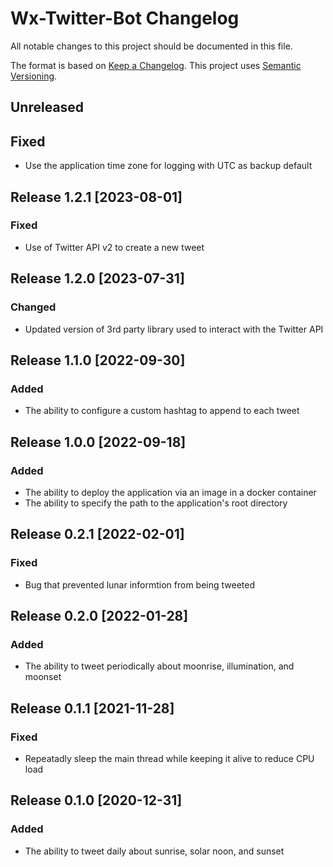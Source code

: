 # Wx-Twitter-Bot Changelog

All notable changes to this project should be documented in this file.

The format is based on [Keep a Changelog](https://keepachangelog.com/en/1.0.0/).
This project uses [Semantic Versioning](https://semver.org/spec/v2.0.0.html).

## Unreleased
## Fixed
- Use the application time zone for logging with UTC as backup default

## Release 1.2.1 [2023-08-01]
### Fixed
- Use of Twitter API v2 to create a new tweet

## Release 1.2.0 [2023-07-31]
### Changed
- Updated version of 3rd party library used to interact with the Twitter API

## Release 1.1.0 [2022-09-30]
### Added
- The ability to configure a custom hashtag to append to each tweet

## Release 1.0.0 [2022-09-18]
### Added
- The ability to deploy the application via an image in a docker container
- The ability to specify the path to the application's root directory

## Release 0.2.1 [2022-02-01]
### Fixed
- Bug that prevented lunar informtion from being tweeted

## Release 0.2.0 [2022-01-28]
### Added
- The ability to tweet periodically about moonrise, illumination, and moonset

## Release 0.1.1 [2021-11-28]
### Fixed
- Repeatadly sleep the main thread while keeping it alive to reduce CPU load

## Release 0.1.0 [2020-12-31]
### Added
- The ability to tweet daily about sunrise, solar noon, and sunset
